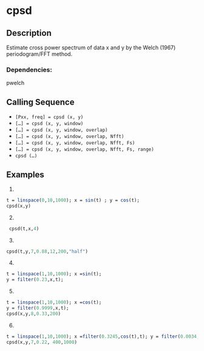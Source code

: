 # cpsd
## Description
Estimate cross power spectrum of data x and y by the Welch (1967) periodogram/FFT method.
### Dependencies: 
pwelch
## Calling Sequence
- `[Pxx, freq] = cpsd (x, y)`
- `[…] = cpsd (x, y, window)`
- `[…] = cpsd (x, y, window, overlap)`
- `[…] = cpsd (x, y, window, overlap, Nfft)`
- `[…] = cpsd (x, y, window, overlap, Nfft, Fs)`
- `[…] = cpsd (x, y, window, overlap, Nfft, Fs, range)`
- `cpsd (…)`
## Examples
1. 
```scilab
t = linspace(0,10,1000); x = sin(t) ; y = cos(t);
cpsd(x,y)
```
2.
```scilab
 cpsd(t,x,4)
```

3.
```scilab
cpsd(t,y,7,0.88,12,200,"half")
```

4.
```scilab
t = linspace(1,10,1000); x =sin(t);
y = filter(0.23,x,t);
```

5.
```scilab
t = linspace(1,10,1000); x =cos(t);
y = filter(0.9999,x,t);
cpsd(x,y,8,0.33,200)

```
6. 
```scilab
t = linspace(1,10,1000); x =filter(0.3245,cos(t),t); y = filter(0.0034,x,sin(t));
cpsd(x,y,7,0.22, 400,1000)
```
